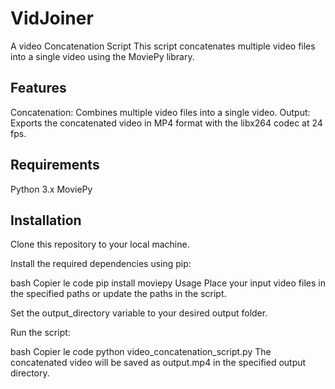 # VidJoiner
A video Concatenation Script
This script concatenates multiple video files into a single video using the MoviePy library.

## Features
Concatenation: Combines multiple video files into a single video.
Output: Exports the concatenated video in MP4 format with the libx264 codec at 24 fps.

## Requirements
Python 3.x
MoviePy

## Installation
Clone this repository to your local machine.

Install the required dependencies using pip:

bash
Copier le code
pip install moviepy
Usage
Place your input video files in the specified paths or update the paths in the script.

Set the output_directory variable to your desired output folder.

Run the script:

bash
Copier le code
python video_concatenation_script.py
The concatenated video will be saved as output.mp4 in the specified output directory.

